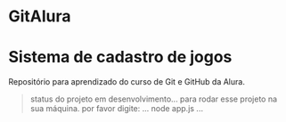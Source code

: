 # GitAlura
# Sistema de cadastro de jogos
Repositório para aprendizado do curso de Git e GitHub da Alura.
> status do projeto em desenvolvimento...
para rodar esse projeto na sua máquina. por favor digite:
...
node app.js
... 


